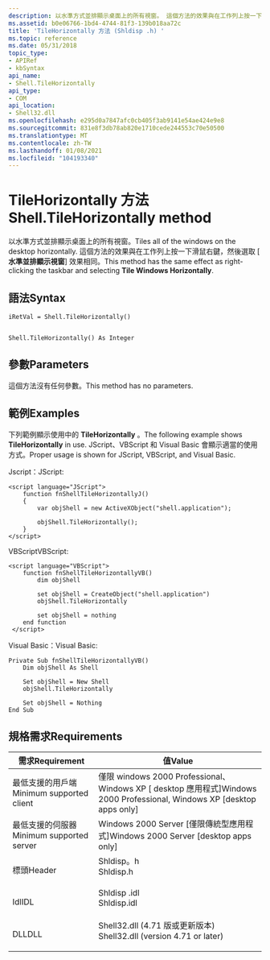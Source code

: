 ```yaml
---
description: 以水準方式並排顯示桌面上的所有視窗。 這個方法的效果與在工作列上按一下滑鼠右鍵，然後選取 [水準並排顯示視窗] 效果相同。
ms.assetid: b0e06766-1bd4-4744-81f3-139b018aa72c
title: 'TileHorizontally 方法 (Shldisp .h) '
ms.topic: reference
ms.date: 05/31/2018
topic_type:
- APIRef
- kbSyntax
api_name:
- Shell.TileHorizontally
api_type:
- COM
api_location:
- Shell32.dll
ms.openlocfilehash: e295d0a7847afc0cb405f3ab9141e54ae424e9e8
ms.sourcegitcommit: 831e8f3db78ab820e1710cede244553c70e50500
ms.translationtype: MT
ms.contentlocale: zh-TW
ms.lasthandoff: 01/08/2021
ms.locfileid: "104193340"
---
```

# <a name="shelltilehorizontally-method"></a><span data-ttu-id="5195c-104">TileHorizontally 方法</span><span class="sxs-lookup"><span data-stu-id="5195c-104">Shell.TileHorizontally method</span></span>

<span data-ttu-id="5195c-105">以水準方式並排顯示桌面上的所有視窗。</span><span class="sxs-lookup"><span data-stu-id="5195c-105">Tiles all of the windows on the desktop horizontally.</span></span> <span data-ttu-id="5195c-106">這個方法的效果與在工作列上按一下滑鼠右鍵，然後選取 [ **水準並排顯示視窗**] 效果相同。</span><span class="sxs-lookup"><span data-stu-id="5195c-106">This method has the same effect as right-clicking the taskbar and selecting **Tile Windows Horizontally**.</span></span>

## <a name="syntax"></a><span data-ttu-id="5195c-107">語法</span><span class="sxs-lookup"><span data-stu-id="5195c-107">Syntax</span></span>


```JScript
iRetVal = Shell.TileHorizontally()
```


```VB

Shell.TileHorizontally() As Integer
```





## <a name="parameters"></a><span data-ttu-id="5195c-108">參數</span><span class="sxs-lookup"><span data-stu-id="5195c-108">Parameters</span></span>

<span data-ttu-id="5195c-109">這個方法沒有任何參數。</span><span class="sxs-lookup"><span data-stu-id="5195c-109">This method has no parameters.</span></span>

## <a name="examples"></a><span data-ttu-id="5195c-110">範例</span><span class="sxs-lookup"><span data-stu-id="5195c-110">Examples</span></span>

<span data-ttu-id="5195c-111">下列範例顯示使用中的 **TileHorizontally** 。</span><span class="sxs-lookup"><span data-stu-id="5195c-111">The following example shows **TileHorizontally** in use.</span></span> <span data-ttu-id="5195c-112">JScript、VBScript 和 Visual Basic 會顯示適當的使用方式。</span><span class="sxs-lookup"><span data-stu-id="5195c-112">Proper usage is shown for JScript, VBScript, and Visual Basic.</span></span>

<span data-ttu-id="5195c-113">Jscript：</span><span class="sxs-lookup"><span data-stu-id="5195c-113">JScript:</span></span>


```JScript
<script language="JScript">
    function fnShellTileHorizontallyJ()
    {
        var objShell = new ActiveXObject("shell.application");
        
        objShell.TileHorizontally();
    }
</script>
```



<span data-ttu-id="5195c-114">VBScript</span><span class="sxs-lookup"><span data-stu-id="5195c-114">VBScript:</span></span>


```VB
<script language="VBScript">
    function fnShellTileHorizontallyVB()
        dim objShell
        
        set objShell = CreateObject("shell.application")
        objShell.TileHorizontally

        set objShell = nothing
    end function
 </script>
```



<span data-ttu-id="5195c-115">Visual Basic：</span><span class="sxs-lookup"><span data-stu-id="5195c-115">Visual Basic:</span></span>


```VB
Private Sub fnShellTileHorizontallyVB()
    Dim objShell As Shell
    
    Set objShell = New Shell
    objShell.TileHorizontally

    Set objShell = Nothing
End Sub
```



## <a name="requirements"></a><span data-ttu-id="5195c-116">規格需求</span><span class="sxs-lookup"><span data-stu-id="5195c-116">Requirements</span></span>



| <span data-ttu-id="5195c-117">需求</span><span class="sxs-lookup"><span data-stu-id="5195c-117">Requirement</span></span> | <span data-ttu-id="5195c-118">值</span><span class="sxs-lookup"><span data-stu-id="5195c-118">Value</span></span> |
|-------------------------------------|----------------------------------------------------------------------------------------------------------------|
| <span data-ttu-id="5195c-119">最低支援的用戶端</span><span class="sxs-lookup"><span data-stu-id="5195c-119">Minimum supported client</span></span><br/> | <span data-ttu-id="5195c-120">僅限 windows 2000 Professional、Windows XP \[ desktop 應用程式\]</span><span class="sxs-lookup"><span data-stu-id="5195c-120">Windows 2000 Professional, Windows XP \[desktop apps only\]</span></span><br/>                                         |
| <span data-ttu-id="5195c-121">最低支援的伺服器</span><span class="sxs-lookup"><span data-stu-id="5195c-121">Minimum supported server</span></span><br/> | <span data-ttu-id="5195c-122">Windows 2000 Server \[僅限傳統型應用程式\]</span><span class="sxs-lookup"><span data-stu-id="5195c-122">Windows 2000 Server \[desktop apps only\]</span></span><br/>                                                           |
| <span data-ttu-id="5195c-123">標頭</span><span class="sxs-lookup"><span data-stu-id="5195c-123">Header</span></span><br/>                   | <dl> <span data-ttu-id="5195c-124"><dt>Shldisp。h</dt></span><span class="sxs-lookup"><span data-stu-id="5195c-124"><dt>Shldisp.h</dt></span></span> </dl>                           |
| <span data-ttu-id="5195c-125">Idl</span><span class="sxs-lookup"><span data-stu-id="5195c-125">IDL</span></span><br/>                      | <dl> <span data-ttu-id="5195c-126"><dt>Shldisp .idl</dt></span><span class="sxs-lookup"><span data-stu-id="5195c-126"><dt>Shldisp.idl</dt></span></span> </dl>                         |
| <span data-ttu-id="5195c-127">DLL</span><span class="sxs-lookup"><span data-stu-id="5195c-127">DLL</span></span><br/>                      | <dl> <span data-ttu-id="5195c-128"><dt>Shell32.dll (4.71 版或更新版本) </dt></span><span class="sxs-lookup"><span data-stu-id="5195c-128"><dt>Shell32.dll (version 4.71 or later)</dt></span></span> </dl> |



 

 





